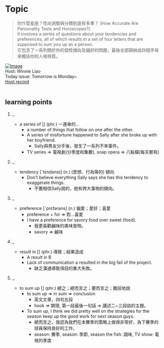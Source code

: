 # Topic

> 你什麼星座？性向測驗與分類到底有多準？ (How Accurate Are Personality Tests and Horoscopes?) <br>
> It involves a series of questions about your tendencies and preferences, all of which results in a set of four letters that are supposed to sum you up as a person. <br>
> 它包含了一系列關於你的個性傾向及偏好的問題，最後全部歸納成四個字母來概括你的人格特質。 <br>

[![Image](https://cdn.voicetube.com/assets/thumbnails/iNsTzqwwioY.jpg)](https://www.youtube.com/embed/iNsTzqwwioY?rel=0&showinfo=0&cc_load_policy=0&controls=1&autoplay=1&iv_load_policy=3&playsinline=1&wmode=transparent&start=60&end=69&enablejsapi=1&origin=https://tw.voicetube.com&widgetid=1)<br>
Host: Winnie Liao
<br>Today issue: Tomorrow is Monday~
<br>
[Host record](https://cdn.voicetube.com/tmp/everyday_records/callmeboss901/2707.mp3)
<br><br>
## learning points
1. _
	* a series of [] (phr.) 一連串的...
		- a number of things that follow on one after the other.
		- A series of misfortune happened to Sally after she broke up with her boyfriend.
			+ Sally與男友分手後，發生了一系列不幸事件。
		- TV series => 電視劇(分季度和集數), soap opera => 八點檔(每天都有)

2. _
	* tendency [ˋtɛndənsɪ] (n.) (思想、行為等的) 傾向
		- Don't believe everything Sally says she has this tendency to exaggerate things.
			+ 不要相信Sally說的，她有誇大事物的傾向。

3. _
	* preference [ˋprɛfərəns] (n.) 偏愛；愛好；喜愛
		- preference + for => 對...喜愛
		- I have a preference for savory food over sweet (food).
			+ 我更喜歡鹹味的美味食物。
			+ savory => 鹹味

4. _
	* result in [] (phr.) 導致；結果造成
		- A result in B
		- Lack of communication a resulted in the big fail of the project.
			+ 缺乏溝通導致項目的重大失敗。

5. _
	* to sum up [] (phr.) 總之；總而言之；要而言之；概括地說
		- to sum up => in sum => conclusion
			+ 英文文章，四句五段
			+ hook => 開頭, 第一段最後一句話 => 講述二~三段談的主題。
		- To sum up, I think we did pretty well on the strategies for the season keep up the good work for next season guys.
			+ 總而言之，我認為我們在本賽季的策略上做得非常好，為下賽季的球員保持良好的工作。
			+ season: 賽季, season: 季節, season the fish: 調味, TV show: 電視的季度